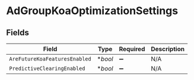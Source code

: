 # AdGroupKoaOptimizationSettings


## Fields

| Field                         | Type                          | Required                      | Description                   |
| ----------------------------- | ----------------------------- | ----------------------------- | ----------------------------- |
| `AreFutureKoaFeaturesEnabled` | **bool*                       | :heavy_minus_sign:            | N/A                           |
| `PredictiveClearingEnabled`   | **bool*                       | :heavy_minus_sign:            | N/A                           |
